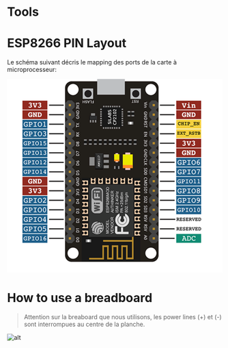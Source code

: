 # Tools 

# ESP8266 PIN Layout
Le schéma suivant décris le mapping des ports de la carte à microprocesseur: 

![layout](../images/pin_layout.png)

# How to use a breadboard 

> Attention sur la breaboard que nous utilisons, les power lines (+) et (-) sont interrompues au centre de la planche.

![alt](https://cdn.sparkfun.com/assets/3/d/f/a/9/518c0b34ce395fea62000002.jpg)